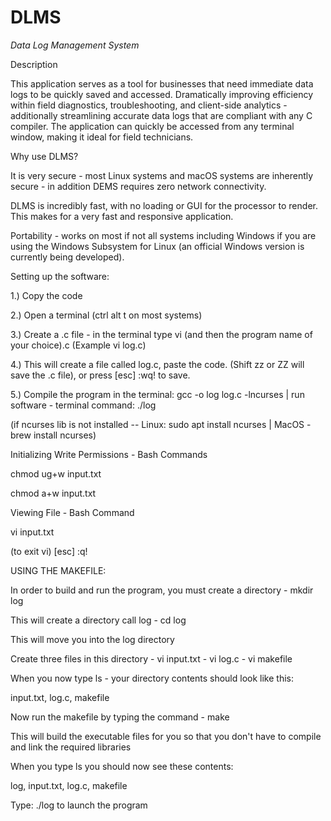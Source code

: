 # DLMS

*Data Log Management System*  

Description

This application serves as a tool for businesses that need immediate data logs to be quickly saved and accessed.  Dramatically improving efficiency within field diagnostics, troubleshooting, and client-side analytics - additionally streamlining accurate data logs that are compliant with any C compiler. The application can quickly be accessed from any terminal window, making it ideal for field technicians.

Why use DLMS?

It is very secure - most Linux systems and macOS systems are inherently secure - in addition DEMS requires zero network connectivity.

DLMS is incredibly fast, with no loading or GUI for the processor to render. This makes for a very fast and responsive application.

Portability - works on most if not all systems including Windows if you are using the Windows Subsystem for Linux (an official Windows version is currently being developed).


Setting up the software:


1.) Copy the code

2.) Open a terminal (ctrl alt t on most systems)

3.) Create a .c file - in the terminal type vi (and then the program name of your choice).c (Example vi log.c)

4.) This will create a file called log.c, paste the code. (Shift zz or ZZ will save the .c file), or press [esc] :wq! to save.

5.) Compile the program in the terminal: gcc -o log log.c -lncurses | run software - terminal command: ./log

(if ncurses lib is not installed -- Linux: sudo apt install ncurses | MacOS - brew install ncurses)

Initializing Write Permissions - Bash Commands

chmod ug+w input.txt

chmod a+w input.txt

Viewing File - Bash Command

vi input.txt

(to exit vi) [esc] :q!


USING THE MAKEFILE:


In order to build and run the program, you must create a directory - mkdir log

This will create a directory call log - cd log

This will move you into the log directory 

Create three files in this directory - vi input.txt - vi log.c - vi makefile

When you now type ls - your directory contents should look like this:

input.txt, log.c, makefile 

Now run the makefile by typing the command - make

This will build the executable files for you so that you don't have to compile and link the required libraries

When you type ls you should now see these contents:

log, input.txt, log.c, makefile 

Type: ./log to launch the program
